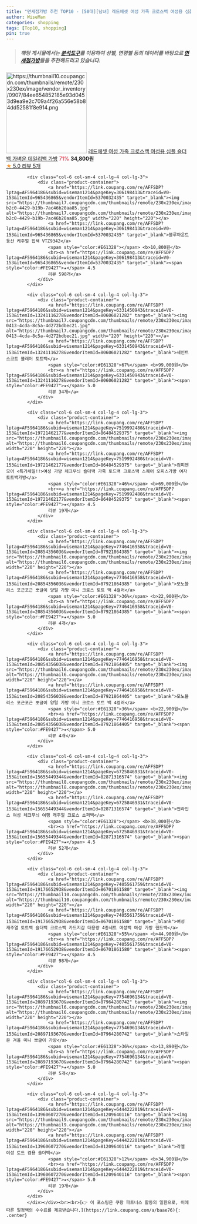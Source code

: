```yaml
---
title: "면세점가방 추천 TOP10 - [50대][남녀] 레드에셋 여성 가죽 크로스백 여성용 심플 숄더백 가벼운 데일리백 가방"
author: WiseMan
categories: shopping
tags: [Top10, shopping]
pin: true
---
```


> ##### 해당 게시물에서는 [**분석도구**](https://itemscout.io/)를 이용하여 **성별**, **연령별** 등의 데이터를 바탕으로 [**면세점가방**](https://link.coupang.com/a/baae76)들을 추천해드리고 있습니다.
<div class="container"><div class="row">
            <div class="col-6 col-sm-4 col-lg-4 col-lg-3">
                <div class="product-container">
                    <a href="https://link.coupang.com/re/AFFSDP?lptag=AF5964186&subid=wiseman1214&pageKey=7561485706&traceid=V0-153&itemId=19921906271&vendorItemId=87021607291" target="_blank"><img src="https://thumbnail10.coupangcdn.com/thumbnails/remote/230x230ex/image/vendor_inventory/0907/84ee654852185e93d0453d9ea9e2c709a4f26a556e58b84dd52581f8e914.png" alt="https://thumbnail10.coupangcdn.com/thumbnails/remote/230x230ex/image/vendor_inventory/0907/84ee654852185e93d0453d9ea9e2c709a4f26a556e58b84dd52581f8e914.png" width="220" height="220"></a>
                    <a href="https://link.coupang.com/re/AFFSDP?lptag=AF5964186&subid=wiseman1214&pageKey=7561485706&traceid=V0-153&itemId=19921906271&vendorItemId=87021607291" target="_blank">레드에셋 여성 가죽 크로스백 여성용 심플 숄더백 가벼운 데일리백 가방</a>
                    <span style="color:#E61328">71%</span> <b>34,800원</b>
                    <br><a href="https://link.coupang.com/re/AFFSDP?lptag=AF5964186&subid=wiseman1214&pageKey=7561485706&traceid=V0-153&itemId=19921906271&vendorItemId=87021607291" target="_blank"><span style="color:#FE9427">★</span> 5.0
                    리뷰 5개</a>
                </div>
            </div>
            
            <div class="col-6 col-sm-4 col-lg-4 col-lg-3">
                <div class="product-container">
                    <a href="https://link.coupang.com/re/AFFSDP?lptag=AF5964186&subid=wiseman1214&pageKey=306198413&traceid=V0-153&itemId=965436865&vendorItemId=5370032435" target="_blank"><img src="https://thumbnail7.coupangcdn.com/thumbnails/remote/230x230ex/image/retail/images/2019/09/20/16/9/57527ce1-b2c0-4429-b19b-7ac46b20aa85.jpg" alt="https://thumbnail7.coupangcdn.com/thumbnails/remote/230x230ex/image/retail/images/2019/09/20/16/9/57527ce1-b2c0-4429-b19b-7ac46b20aa85.jpg" width="220" height="220"></a>
                    <a href="https://link.coupang.com/re/AFFSDP?lptag=AF5964186&subid=wiseman1214&pageKey=306198413&traceid=V0-153&itemId=965436865&vendorItemId=5370032435" target="_blank">블루마운트 등산 케주얼 힙색 VTZ9342</a>
                    <span style="color:#E61328"></span> <b>10,800원</b>
                    <br><a href="https://link.coupang.com/re/AFFSDP?lptag=AF5964186&subid=wiseman1214&pageKey=306198413&traceid=V0-153&itemId=965436865&vendorItemId=5370032435" target="_blank"><span style="color:#FE9427">★</span> 4.5
                    리뷰 598개</a>
                </div>
            </div>
            
            <div class="col-6 col-sm-4 col-lg-4 col-lg-3">
                <div class="product-container">
                    <a href="https://link.coupang.com/re/AFFSDP?lptag=AF5964186&subid=wiseman1214&pageKey=6331450943&traceid=V0-153&itemId=13241116278&vendorItemId=80606021282" target="_blank"><img src="https://thumbnail7.coupangcdn.com/thumbnails/remote/230x230ex/image/retail/images/2022/02/18/17/3/a763a4af-0413-4cda-8c5a-4d272bdbec21.jpg" alt="https://thumbnail7.coupangcdn.com/thumbnails/remote/230x230ex/image/retail/images/2022/02/18/17/3/a763a4af-0413-4cda-8c5a-4d272bdbec21.jpg" width="220" height="220"></a>
                    <a href="https://link.coupang.com/re/AFFSDP?lptag=AF5964186&subid=wiseman1214&pageKey=6331450943&traceid=V0-153&itemId=13241116278&vendorItemId=80606021282" target="_blank">세인트스코트 블레어 토트백</a>
                    <span style="color:#E61328">67%</span> <b>99,000원</b>
                    <br><a href="https://link.coupang.com/re/AFFSDP?lptag=AF5964186&subid=wiseman1214&pageKey=6331450943&traceid=V0-153&itemId=13241116278&vendorItemId=80606021282" target="_blank"><span style="color:#FE9427">★</span> 5.0
                    리뷰 34개</a>
                </div>
            </div>
            
            <div class="col-6 col-sm-4 col-lg-4 col-lg-3">
                <div class="product-container">
                    <a href="https://link.coupang.com/re/AFFSDP?lptag=AF5964186&subid=wiseman1214&pageKey=7519992480&traceid=V0-153&itemId=19721462177&vendorItemId=86484529375" target="_blank"><img src="https://thumbnail6.coupangcdn.com/thumbnails/remote/230x230ex/image/vendor_inventory/6145/dbed154cc94347ec274e373e6d0cc9a3717b97b863c40340c5b29618475b.jpeg" alt="https://thumbnail6.coupangcdn.com/thumbnails/remote/230x230ex/image/vendor_inventory/6145/dbed154cc94347ec274e373e6d0cc9a3717b97b863c40340c5b29618475b.jpeg" width="220" height="220"></a>
                    <a href="https://link.coupang.com/re/AFFSDP?lptag=AF5964186&subid=wiseman1214&pageKey=7519992480&traceid=V0-153&itemId=19721462177&vendorItemId=86484529375" target="_blank">컴피앤모어 <특가세일!!>여성 가방 체크무늬 숄더백 가죽 토드백 크로스백 스퀘어 오피스가방 여자토트백가방</a>
                    <span style="color:#E61328">46%</span> <b>69,000원</b>
                    <br><a href="https://link.coupang.com/re/AFFSDP?lptag=AF5964186&subid=wiseman1214&pageKey=7519992480&traceid=V0-153&itemId=19721462177&vendorItemId=86484529375" target="_blank"><span style="color:#FE9427">★</span> 4.5
                    리뷰 19개</a>
                </div>
            </div>
            
            <div class="col-6 col-sm-4 col-lg-4 col-lg-3">
                <div class="product-container">
                    <a href="https://link.coupang.com/re/AFFSDP?lptag=AF5964186&subid=wiseman1214&pageKey=7746416958&traceid=V0-153&itemId=20854356036&vendorItemId=87921864385" target="_blank"><img src="https://thumbnail6.coupangcdn.com/thumbnails/remote/230x230ex/image/vendor_inventory/dc22/35864b41ca4fb168cf775701cfbd9b993066d62e9f719d51db33c365de32.jpg" alt="https://thumbnail6.coupangcdn.com/thumbnails/remote/230x230ex/image/vendor_inventory/dc22/35864b41ca4fb168cf775701cfbd9b993066d62e9f719d51db33c365de32.jpg" width="220" height="220"></a>
                    <a href="https://link.coupang.com/re/AFFSDP?lptag=AF5964186&subid=wiseman1214&pageKey=7746416958&traceid=V0-153&itemId=20854356036&vendorItemId=87921864385" target="_blank">모노블리스 포근포근 뽀글이 양털 가방 미니 크로스 토트 백 4컬러</a>
                    <span style="color:#E61328">36%</span> <b>22,900원</b>
                    <br><a href="https://link.coupang.com/re/AFFSDP?lptag=AF5964186&subid=wiseman1214&pageKey=7746416958&traceid=V0-153&itemId=20854356036&vendorItemId=87921864385" target="_blank"><span style="color:#FE9427">★</span> 5.0
                    리뷰 4개</a>
                </div>
            </div>
            
            <div class="col-6 col-sm-4 col-lg-4 col-lg-3">
                <div class="product-container">
                    <a href="https://link.coupang.com/re/AFFSDP?lptag=AF5964186&subid=wiseman1214&pageKey=7746416958&traceid=V0-153&itemId=20854356038&vendorItemId=87921864405" target="_blank"><img src="https://thumbnail6.coupangcdn.com/thumbnails/remote/230x230ex/image/vendor_inventory/3b89/12751af43b803bf82b283c274f58368b145791ab4ff47f3558c6892c49fa.jpg" alt="https://thumbnail6.coupangcdn.com/thumbnails/remote/230x230ex/image/vendor_inventory/3b89/12751af43b803bf82b283c274f58368b145791ab4ff47f3558c6892c49fa.jpg" width="220" height="220"></a>
                    <a href="https://link.coupang.com/re/AFFSDP?lptag=AF5964186&subid=wiseman1214&pageKey=7746416958&traceid=V0-153&itemId=20854356038&vendorItemId=87921864405" target="_blank">모노블리스 포근포근 뽀글이 양털 가방 미니 크로스 토트 백 4컬러</a>
                    <span style="color:#E61328">36%</span> <b>22,900원</b>
                    <br><a href="https://link.coupang.com/re/AFFSDP?lptag=AF5964186&subid=wiseman1214&pageKey=7746416958&traceid=V0-153&itemId=20854356038&vendorItemId=87921864405" target="_blank"><span style="color:#FE9427">★</span> 5.0
                    리뷰 4개</a>
                </div>
            </div>
            
            <div class="col-6 col-sm-4 col-lg-4 col-lg-3">
                <div class="product-container">
                    <a href="https://link.coupang.com/re/AFFSDP?lptag=AF5964186&subid=wiseman1214&pageKey=6725846931&traceid=V0-153&itemId=15655449344&vendorItemId=82871316574" target="_blank"><img src="https://thumbnail8.coupangcdn.com/thumbnails/remote/230x230ex/image/rs_quotation_api/rrmcrwig/bc74640c7a1d4214ab30617316bd6234.jpg" alt="https://thumbnail8.coupangcdn.com/thumbnails/remote/230x230ex/image/rs_quotation_api/rrmcrwig/bc74640c7a1d4214ab30617316bd6234.jpg" width="220" height="220"></a>
                    <a href="https://link.coupang.com/re/AFFSDP?lptag=AF5964186&subid=wiseman1214&pageKey=6725846931&traceid=V0-153&itemId=15655449344&vendorItemId=82871316574" target="_blank">언라인스 여성 체크무늬 여행 캐주얼 크로스 쇼퍼백</a>
                    <span style="color:#E61328"></span> <b>38,000원</b>
                    <br><a href="https://link.coupang.com/re/AFFSDP?lptag=AF5964186&subid=wiseman1214&pageKey=6725846931&traceid=V0-153&itemId=15655449344&vendorItemId=82871316574" target="_blank"><span style="color:#FE9427">★</span> 4.5
                    리뷰 52개</a>
                </div>
            </div>
            
            <div class="col-6 col-sm-4 col-lg-4 col-lg-3">
                <div class="product-container">
                    <a href="https://link.coupang.com/re/AFFSDP?lptag=AF5964186&subid=wiseman1214&pageKey=7405561759&traceid=V0-153&itemId=19176652938&vendorItemId=86701861580" target="_blank"><img src="https://thumbnail10.coupangcdn.com/thumbnails/remote/230x230ex/image/vendor_inventory/9709/20c7e419ffadea1e0341b211600c947baf4dc4275096d5be5e225cba9393.jpg" alt="https://thumbnail10.coupangcdn.com/thumbnails/remote/230x230ex/image/vendor_inventory/9709/20c7e419ffadea1e0341b211600c947baf4dc4275096d5be5e225cba9393.jpg" width="220" height="220"></a>
                    <a href="https://link.coupang.com/re/AFFSDP?lptag=AF5964186&subid=wiseman1214&pageKey=7405561759&traceid=V0-153&itemId=19176652938&vendorItemId=86701861580" target="_blank">여성 캐주얼 토트백 숄더백 크로스백 카드지갑 대용량 4종세트 여성백 여성 가방 핸드백</a>
                    <span style="color:#E61328">55%</span> <b>44,900원</b>
                    <br><a href="https://link.coupang.com/re/AFFSDP?lptag=AF5964186&subid=wiseman1214&pageKey=7405561759&traceid=V0-153&itemId=19176652938&vendorItemId=86701861580" target="_blank"><span style="color:#FE9427">★</span> 4.5
                    리뷰 98개</a>
                </div>
            </div>
            
            <div class="col-6 col-sm-4 col-lg-4 col-lg-3">
                <div class="product-container">
                    <a href="https://link.coupang.com/re/AFFSDP?lptag=AF5964186&subid=wiseman1214&pageKey=7754696134&traceid=V0-153&itemId=20897193670&vendorItemId=87964280742" target="_blank"><img src="https://thumbnail6.coupangcdn.com/thumbnails/remote/230x230ex/image/vendor_inventory/bb46/cfdd4358ecbea21ae888ea8bbeafa359eb2ce8a7bc2cc620942e922290ef.jpg" alt="https://thumbnail6.coupangcdn.com/thumbnails/remote/230x230ex/image/vendor_inventory/bb46/cfdd4358ecbea21ae888ea8bbeafa359eb2ce8a7bc2cc620942e922290ef.jpg" width="220" height="220"></a>
                    <a href="https://link.coupang.com/re/AFFSDP?lptag=AF5964186&subid=wiseman1214&pageKey=7754696134&traceid=V0-153&itemId=20897193670&vendorItemId=87964280742" target="_blank">스타일몬 겨울 미니 뽀글이 가방</a>
                    <span style="color:#E61328">36%</span> <b>13,890원</b>
                    <br><a href="https://link.coupang.com/re/AFFSDP?lptag=AF5964186&subid=wiseman1214&pageKey=7754696134&traceid=V0-153&itemId=20897193670&vendorItemId=87964280742" target="_blank"><span style="color:#FE9427">★</span> 5.0
                    리뷰 5개</a>
                </div>
            </div>
            
            <div class="col-6 col-sm-4 col-lg-4 col-lg-3">
                <div class="product-container">
                    <a href="https://link.coupang.com/re/AFFSDP?lptag=AF5964186&subid=wiseman1214&pageKey=6444222019&traceid=V0-153&itemId=13960607270&vendorItemId=81209640116" target="_blank"><img src="https://thumbnail9.coupangcdn.com/thumbnails/remote/230x230ex/image/vendor_inventory/a673/5a049b1fff47053005562d7311e1b5ee9e199b0a9ffca0fd6bc1ba66af2d.jpg" alt="https://thumbnail9.coupangcdn.com/thumbnails/remote/230x230ex/image/vendor_inventory/a673/5a049b1fff47053005562d7311e1b5ee9e199b0a9ffca0fd6bc1ba66af2d.jpg" width="220" height="220"></a>
                    <a href="https://link.coupang.com/re/AFFSDP?lptag=AF5964186&subid=wiseman1214&pageKey=6444222019&traceid=V0-153&itemId=13960607270&vendorItemId=81209640116" target="_blank">라엘 여성 토드 겸용 숄더백</a>
                    <span style="color:#E61328">12%</span> <b>34,900원</b>
                    <br><a href="https://link.coupang.com/re/AFFSDP?lptag=AF5964186&subid=wiseman1214&pageKey=6444222019&traceid=V0-153&itemId=13960607270&vendorItemId=81209640116" target="_blank"><span style="color:#FE9427">★</span> 5.0
                    리뷰 19개</a>
                </div>
            </div>
            </div></div><br><br>[👉 이 포스팅은 쿠팡 파트너스 활동의 일환으로, 이에 따른 일정액의 수수료를 제공받습니다.](https://link.coupang.com/a/baae76){: .center}